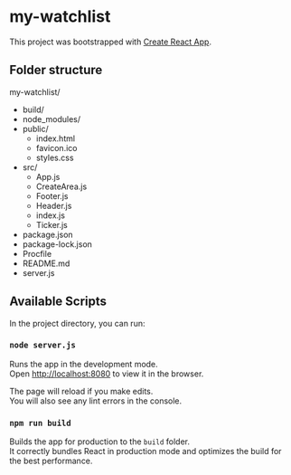 # my-watchlist

This project was bootstrapped with [Create React App](https://github.com/facebook/create-react-app).

## Folder structure
my-watchlist/  
  - build/
  - node_modules/
- public/
  - index.html
  - favicon.ico
  - styles.css
- src/
  - App.js
  - CreateArea.js
  - Footer.js
  - Header.js
  - index.js
  - Ticker.js
- package.json
- package-lock.json
- Procfile
- README.md
- server.js

## Available Scripts

In the project directory, you can run:

### `node server.js`

Runs the app in the development mode.<br />
Open [http://localhost:8080](http://localhost:8080) to view it in the browser.

The page will reload if you make edits.<br />
You will also see any lint errors in the console.

### `npm run build`

Builds the app for production to the `build` folder.<br />
It correctly bundles React in production mode and optimizes the build for the best performance.

